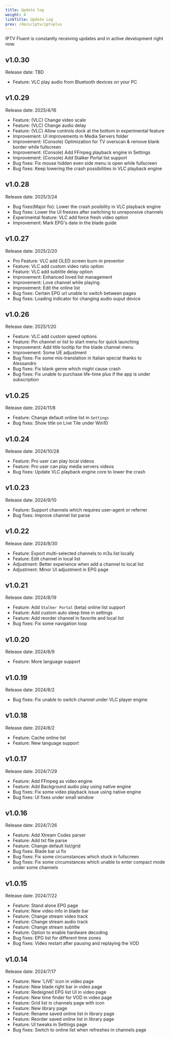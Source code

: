 ```yaml
---
title: Update log
weight: 4
linkTitle: Update Log
prev: /docs/iptv/iptvplus
---
```


IPTV Fluent is constantly receiving updates and in active development right now.

## v1.0.30

Release date: TBD

- Feature: VLC play audio from Bluetooth devices on your PC

## v1.0.29

Release date: 2025/4/16

- Feature: (VLC) Change video scale
- Feature: (VLC) Change audio delay
- Feature: (VLC) Allow controls dock at the bottom in experimental feature
- Improvement: UI improvements in Media Servers folder
- Improvement: (Console) Optimization for TV overscan & remove blank border while fullscreen
- Improvement: (Console) Add FFmpeg playback engine in Settings
- Improvement: (Console) Add Stalker Portal list support
- Bug fixes: Fix mouse hidden even side menu is open while fullscreen
- Bug fixes: Keep lowering the crash possibilities in VLC playback engine

## v1.0.28

Release date: 2025/3/24

- Bug fixes(Major fix): Lower the crash posibility in VLC playback engine
- Bug fixes: Lower the UI freezes after switching to unreponsive channels
- Experimental feature: VLC add force fresh video option
- Improvement: Mark EPG's date in the blade guide

## v1.0.27

Release date: 2025/2/20

- Pro Feature: VLC add OLED screen burn-in preventor
- Feature: VLC add custom video ratio option
- Feature: VLC add subtitle delay option
- Improvement: Enhanced loved list management
- Improvement: Love channel while playing
- Improvement: Edit the online list
- Bug fixes: Certain EPG url unable to switch between pages
- Bug fixes: Loading indicator for changing audio ouput device

## v1.0.26

Release date: 2025/1/20

- Feature: VLC add custom speed options
- Feature: Pin channel or list to start menu for quick launching
- Improvement: Add title tooltip for the blade channel menu
- Improvement: Some UE adjustment
- Bug fixes: Fix some mis-translation in Italian special thanks to Alessandro
- Bug fixes: Fix blank genre which might cause crash
- Bug fixes: Fix unable to purchase life-time plus if the app is under subscription

## v1.0.25

Release date: 2024/11/8

- Feature: Change default online list in `Settings`
- Bug fixes: Show title on Live Tile under Win10  

## v1.0.24

Release date: 2024/10/28

- Feature: Pro user can play local videos
- Feature: Pro user can play media servers videos
- Bug fixes: Update VLC playback engine core to lower the crash

## v1.0.23

Release date: 2024/9/10

- Feature: Support channels which requires user-agent or referrer
- Bug fixes: Improve channel list parse

## v1.0.22

Release date: 2024/8/30

- Feature: Export multi-selected channels to m3u list locally
- Feature: Edit channel in local list
- Adjustment: Better experience when add a channel to local list
- Adjustment: Minor UI adjustment in EPG page

## v1.0.21

Release date: 2024/8/19

- Feature: Add `Stalker Portal` (beta) online list support
- Feature: Add custom auto sleep time in settings
- Feature: Add reorder channel in favorite and local list
- Bug fixes: Fix some navigation loop

## v1.0.20

Release date: 2024/8/9

- Feature: More language support

## v1.0.19

Release date: 2024/8/2

- Bug fixes: Fix unable to switch channel under VLC player engine

## v1.0.18

Release date: 2024/8/2

- Feature: Cache online list
- Feature: New language support

## v1.0.17

Release date: 2024/7/29

- Feature: Add FFmpeg as video engine
- Feature: Add Background audio play using native engine
- Bug fixes: Fix some video playback issue using native engine
- Bug fixes: UI fixes under small window

## v1.0.16

Release date: 2024/7/26

- Feature: Add Xtream Codes parser
- Feature: Add txt file parse
- Feature: Change default list/grid
- Bug fixes: Blade bar ui fix
- Bug fixes: Fix some circumstances which stuck in fullscreen
- Bug fixes: Fix some circumstances which unable to enter compact mode under some channels

## v1.0.15

Release date: 2024/7/22

- Feature: Stand alone EPG page
- Feature: New video info in blade bar
- Feature: Change stream video track
- Feature: Change stream audio track
- Feature: Change stream subtitle
- Feature: Option to enable hardware decoding
- Bug fixes: EPG list for different time zones
- Bug fixes: Video restart after pausing and replaying the VOD

## v1.0.14

Release date: 2024/7/17

- Feature: New 'LIVE' icon in video page
- Feature: New blade right bar in video page
- Feature: Redeigned EPG list UI in video page
- Feature: New time finder for VOD in video page
- Feature: Grid list in channels page with icon
- Feature: New library page
- Feature: Rename saved online list in library page
- Feature: Reorder saved online list in library page
- Feature: UI tweaks in Settings page
- Bug fixes: Switch to online list when refreshes in channels page